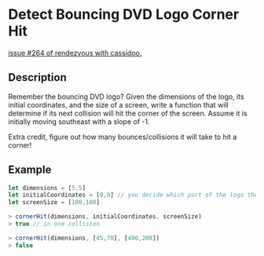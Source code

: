 # Detect Bouncing DVD Logo Corner Hit

[issue #264 of rendezvous with cassidoo.](https://buttondown.email/cassidoo/archive/i-enjoy-the-time-passing-i-think-its-a-privilege/)

## Description

Remember the bouncing DVD logo? Given the dimensions of the logo, its initial coordinates, and the size of a screen,
write a function that will determine if its next collision will hit the corner of the screen.
Assume it is initially moving southeast with a slope of -1.

Extra credit, figure out how many bounces/collisions it will take to hit a corner!

## Example

```ts
let dimensions = [5,5]
let initialCoordinates = [0,0] // you decide which part of the logo the coords map to
let screenSize = [100,100]

> cornerHit(dimensions, initialCoordinates, screenSize)
> true // in one collision

> cornerHit(dimensions, [45,70], [400,200])
> false

```
